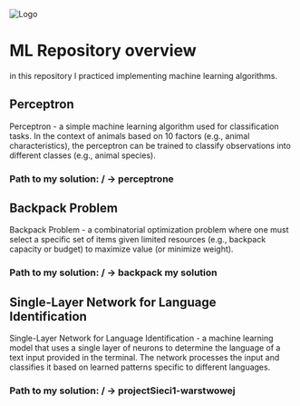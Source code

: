 ![Logo](https://giffiles.alphacoders.com/215/215462.gif)

# ML Repository overview

in this repository I practiced implementing machine learning algorithms.

## Perceptron
Perceptron - a simple machine learning algorithm used for classification tasks. In the context of animals based on 10 factors (e.g., animal characteristics), the perceptron can be trained to classify observations into different classes (e.g., animal species).

### Path to my solution: / -> perceptrone

## Backpack Problem
Backpack Problem - a combinatorial optimization problem where one must select a specific set of items given limited resources (e.g., backpack capacity or budget) to maximize value (or minimize weight).

### Path to my solution: / -> backpack my solution

## Single-Layer Network for Language Identification
Single-Layer Network for Language Identification - a machine learning model that uses a single layer of neurons to determine the language of a text input provided in the terminal. The network processes the input and classifies it based on learned patterns specific to different languages.

### Path to my solution: / -> projectSieci1-warstwowej
